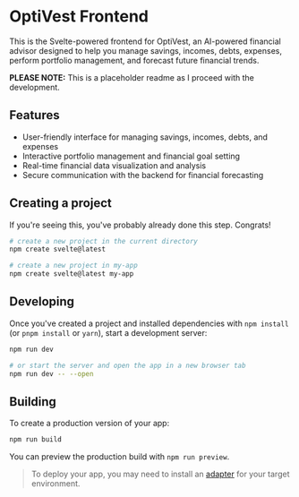 # OptiVest Frontend

This is the Svelte-powered frontend for OptiVest, an AI-powered financial advisor designed to help you manage savings, incomes, debts, expenses, perform portfolio management, and forecast future financial trends.

**PLEASE NOTE:** This is a placeholder readme as I proceed with the development.

## Features
- User-friendly interface for managing savings, incomes, debts, and expenses
- Interactive portfolio management and financial goal setting
- Real-time financial data visualization and analysis
- Secure communication with the backend for financial forecasting


## Creating a project

If you're seeing this, you've probably already done this step. Congrats!

```bash
# create a new project in the current directory
npm create svelte@latest

# create a new project in my-app
npm create svelte@latest my-app
```

## Developing

Once you've created a project and installed dependencies with `npm install` (or `pnpm install` or `yarn`), start a development server:

```bash
npm run dev

# or start the server and open the app in a new browser tab
npm run dev -- --open
```

## Building

To create a production version of your app:

```bash
npm run build
```

You can preview the production build with `npm run preview`.

> To deploy your app, you may need to install an [adapter](https://kit.svelte.dev/docs/adapters) for your target environment.
